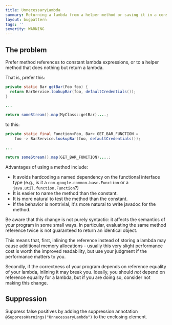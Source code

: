 ```yaml
---
title: UnnecessaryLambda
summary: Returning a lambda from a helper method or saving it in a constant is unnecessary; prefer to implement the functional interface method directly and use a method reference instead.
layout: bugpattern
tags: ''
severity: WARNING
---
```


<!--
*** AUTO-GENERATED, DO NOT MODIFY ***
To make changes, edit the @BugPattern annotation or the explanation in docs/bugpattern.
-->


## The problem
Prefer method references to constant lambda expressions, or to a helper method
that does nothing but return a lambda.

That is, prefer this:

```java
private static Bar getBar(Foo foo) {
  return BarService.lookupBar(foo, defaultCredentials());
}

...

return someStream().map(MyClass::getBar)....;
```

to this:

```java
private static final Function<Foo, Bar> GET_BAR_FUNCTION =
    foo -> BarService.lookupBar(foo, defaultCredentials());

...

return someStream().map(GET_BAR_FUNCTION)....;
```

Advantages of using a method include:

*   It avoids hardcoding a named dependency on the functional interface type
    (e.g., is it a `com.google.common.base.Function` or a
    `java.util.function.Function`?)
*   It is easier to name the method than the constant.
*   It is more natural to test the method than the constant.
*   If the behavior is nontrivial, it's more natural to write javadoc for the
    method.

Be aware that this change is not purely syntactic: it affects the semantics of
your program in some small ways. In particular, evaluating the same method
reference twice is not guaranteed to return an identical object.

This means that, first, inlining the reference instead of storing a lambda may
cause additional memory allocations - usually this very slight performance cost
is worth the improved readability, but use your judgment if the performance
matters to you.

Secondly, if the correctness of your program depends on reference equality of
your lambda, inlining it may break you. Ideally, you should *not* depend on
reference equality for a lambda, but if you are doing so, consider not making
this change.

## Suppression
Suppress false positives by adding the suppression annotation `@SuppressWarnings("UnnecessaryLambda")` to the enclosing element.

